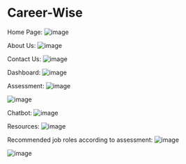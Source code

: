 # Career-Wise

Home Page:
![image](https://github.com/user-attachments/assets/ee02466d-8998-478c-9e86-3f4422ebe02e)


About Us:
![image](https://github.com/user-attachments/assets/117c4174-522f-4a90-8c70-7f9685dcdaf1)


Contact Us:
![image](https://github.com/user-attachments/assets/e796a3ec-f970-4888-ae06-63f87f358f3c)


Dashboard:
![image](https://github.com/user-attachments/assets/62e4d943-9962-449e-8eb3-0040df463c2e)


Assessment:
![image](https://github.com/user-attachments/assets/ba4939c4-64b1-40a7-9575-cea7776c72c4)

![image](https://github.com/user-attachments/assets/75dfdcab-c01b-43b0-b8fb-819aaea6a486)


Chatbot:
![image](https://github.com/user-attachments/assets/71cdf4b5-39ce-41ba-aaea-246d74d5d422)


Resources:
![image](https://github.com/user-attachments/assets/c928b6fe-eb97-4a6e-9f7e-4b7a277e971a)

Recommended job roles according to assessment:
![image](https://github.com/user-attachments/assets/ebc2620f-b68e-4d92-9c05-cb5715f97b68)

![image](https://github.com/user-attachments/assets/8a2f0647-a30c-44c6-8f0b-e4d987c0a345)






